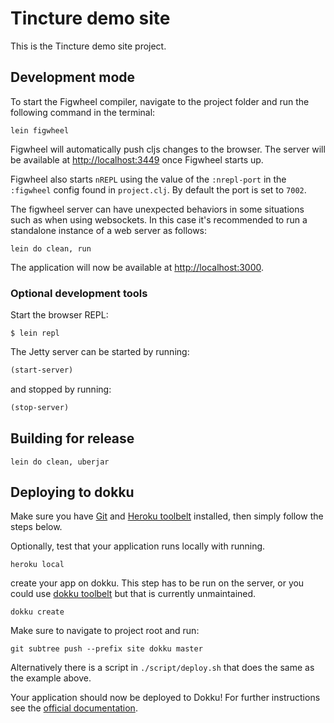 # Tincture demo site

This is the Tincture demo site project.

## Development mode

To start the Figwheel compiler, navigate to the project folder and run
the following command in the terminal:

```
lein figwheel
```

Figwheel will automatically push cljs changes to the browser. The
server will be available at
[http://localhost:3449](http://localhost:3449) once Figwheel starts
up.

Figwheel also starts `nREPL` using the value of the `:nrepl-port` in
the `:figwheel` config found in `project.clj`. By default the port is
set to `7002`.

The figwheel server can have unexpected behaviors in some situations
such as when using websockets. In this case it's recommended to run a
standalone instance of a web server as follows:

```
lein do clean, run
```

The application will now be available at [http://localhost:3000](http://localhost:3000).


### Optional development tools

Start the browser REPL:

```
$ lein repl
```
The Jetty server can be started by running:

```clojure
(start-server)
```
and stopped by running:
```clojure
(stop-server)
```


## Building for release

```
lein do clean, uberjar
```

## Deploying to dokku

Make sure you have [Git](http://git-scm.com/downloads) and [Heroku
toolbelt](https://toolbelt.heroku.com/) installed, then simply follow
the steps below.

Optionally, test that your application runs locally with running.

```
heroku local
```

create your app on dokku. This step has to be run on the server, or
you could use [dokku toolbelt](https://github.com/digitalsadhu/dokku-toolbelt) 
but that is currently unmaintained.

```
dokku create
```

Make sure to navigate to project root and run:

```
git subtree push --prefix site dokku master
```

Alternatively there is a script in `./script/deploy.sh` that does the
same as the example above.

Your application should now be deployed to Dokku!  For further
instructions see the [official
documentation](http://dokku.viewdocs.io/dokku/).
